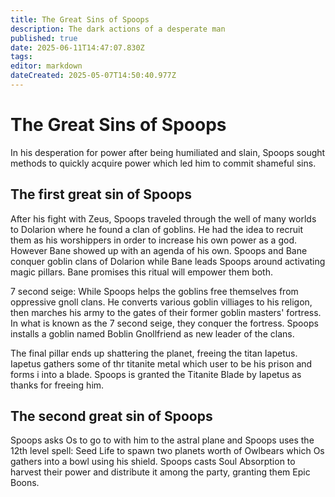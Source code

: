 ```yaml
---
title: The Great Sins of Spoops
description: The dark actions of a desperate man
published: true
date: 2025-06-11T14:47:07.830Z
tags: 
editor: markdown
dateCreated: 2025-05-07T14:50:40.977Z
---
```


# The Great Sins of Spoops
In his desperation for power after being humiliated and slain, Spoops sought methods to quickly acquire power which led him to commit shameful sins.


## The first great sin of Spoops
After his fight with Zeus, Spoops traveled through the well of many worlds to Dolarion where he found a clan of goblins. He had the idea to recruit them as his worshippers in order to increase his own power as a god. However Bane showed up with an agenda of his own. Spoops and Bane conquer goblin clans of Dolarion while Bane leads Spoops around activating magic pillars. Bane promises this ritual will empower them both. 

7 second seige: While Spoops helps the goblins free themselves from oppressive gnoll clans. He converts various goblin villiages to his religon, then marches his army to the gates of their former goblin masters' fortress. In what is known as the 7 second seige, they conquer the fortress. Spoops installs a goblin named Boblin Gnollfriend as new leader of the clans.

The final pillar ends up shattering the planet, freeing the titan Iapetus. Iapetus gathers some of thr titanite metal which user to be his prison and forms i into a blade. Spoops is granted the Titanite Blade by Iapetus as thanks for freeing him.

## The second great sin of Spoops
Spoops asks Os to go to with him to the astral plane and Spoops uses the 12th level spell: Seed Life to spawn two planets worth of Owlbears which Os gathers into a bowl using his shield. Spoops casts Soul Absorption to harvest their power and distribute it among the party, granting them Epic Boons.
